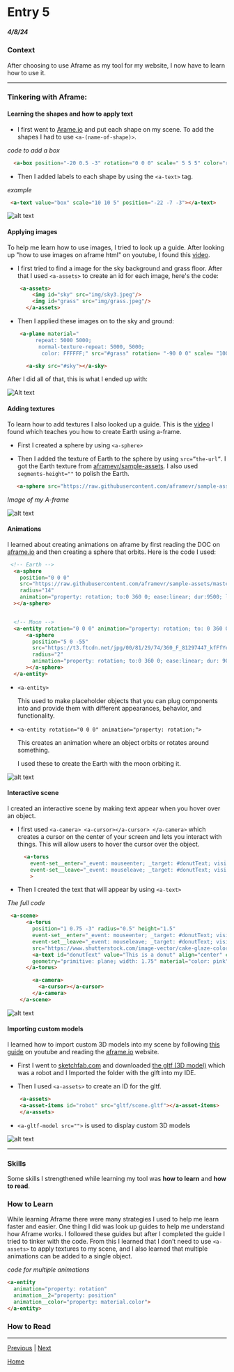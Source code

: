 # Entry 5
##### 4/8/24


### Context
After choosing to use Aframe as my tool for my website, I now have to learn how to use it.

---

### Tinkering with Aframe:

#### Learning the shapes and how to apply text

- I first went to [Arame.io](https://aframe.io/docs/1.5.0/components/geometry.html) and put each shape on my scene. To add the shapes I had to use `<a-(name-of-shape)>`.

*code to add a box*

```html
  <a-box position="-20 0.5 -3" rotation="0 0 0" scale=" 5 5 5" color="red"></a-box>
```

- Then I added labels to each shape by using the `<a-text>` tag.

*example*

```html
 <a-text value="box" scale="10 10 5" position="-22 -7 -3"></a-text>
```

![alt text](image.png)

#### Applying images

To help me learn how to use images, I tried to look up a guide. After looking up "how to use images on aframe html" on youtube, I found this [video](https://www.youtube.com/watch?v=tzI5tu-0nm0).

-  I first tried to find a image for the sky background and grass floor. After that I used `<a-assets>` to create an id for each image, here's the code:

```html
    <a-assets>
        <img id="sky" src="img/sky3.jpeg"/>
        <img id="grass" src="img/grass.jpeg"/>
      </a-assets>
```

- Then I applied these images on to the sky and ground:


```html
    <a-plane material="
         repeat: 5000 5000;
          normal-texture-repeat: 5000, 5000;
           color: FFFFFF;" src="#grass" rotation= "-90 0 0" scale= "1000 1000 1"></a-plane>

      <a-sky src="#sky"></a-sky>
```
After I did all of that, this is what I ended up with:

![Alt text](../tool/image.png)


#### Adding textures

To learn how to add textures I also looked up a guide. This is the [video](https://www.youtube.com/watch?v=klnwT3vGCPw) I found which teaches you how to create Earth using a-frame.

- First I created a sphere by using `<a-sphere>`

- Then I added the texture of Earth to the sphere by using `src=”the-url”`. I got the Earth texture from [aframevr/sample-assets](https://github.com/aframevr/sample-assets). I also used `segments-height=""` to polish the Earth.

```html
   <a-sphere src="https://raw.githubusercontent.com/aframevr/sample-assets/master/assets/images/space/earth_atmos_2048.jpg" position="0 2 -6" radius="2" segments-height="60"> </a-sphere>
```

*Image of my A-frame*

![alt text](<../tool/Screenshot 2024-03-18 000706.png>)


#### Animations

I learned about creating animations on aframe by first reading the DOC on [aframe.io](https://aframe.io/docs/1.5.0/components/animation.html) and then creating a sphere that orbits. Here is the code I used:


```html
 <!-- Earth -->
  <a-sphere
    position="0 0 0"
    src="https://raw.githubusercontent.com/aframevr/sample-assets/master/assets/images/space/earth_atmos_2048.jpg"
    radius="14"
    animation="property: rotation; to:0 360 0; ease:linear; dur:9500; loop:true;"
  ></a-sphere>


  <!-- Moon -->
  <a-entity rotation="0 0 0" animation="property: rotation; to: 0 360 0; loop: true; dur: 7000">
      <a-sphere
        position="5 0 -55"
        src="https://t3.ftcdn.net/jpg/00/81/29/74/360_F_81297447_kfFfYem0dWGkQRL8hNhA0nIOYvrBQft0.jpg"
        radius="2"
        animation="property: rotation; to:0 360 0; ease:linear; dur: 9000; loop:true;"
      ></a-sphere>
  </a-entity>
```

- `<a-entity>`

  This used to make placeholder objects that you can plug components into and provide them with different appearances, behavior, and functionality.

- `<a-entity rotation="0 0 0" animation="property: rotation;">`

  This creates an animation where an object orbits or rotates around something.

    I used these to create the Earth with the moon orbiting it.

![alt text](<../tool/Screenshot 2024-04-07 044612.png>)

#### Interactive scene

I created an interactive scene by making text appear when you hover over an object.

- I first used `<a-camera> <a-cursor></a-cursor> </a-camera>` which creates a cursor on the center of your screen and lets you interact with things. This will allow users to hover the cursor over the object.

  ```html
    <a-torus
      event-set__enter="_event: mouseenter; _target: #donutText; visible: true"
      event-set__leave="_event: mouseleave; _target: #donutText; visible: false"
      >
    ```

- Then I created the text that will appear by using `<a-text>`

*The full code*
```html
 <a-scene>
      <a-torus
        position="1 0.75 -3" radius="0.5" height="1.5"
        event-set__enter="_event: mouseenter; _target: #donutText; visible: true"
        event-set__leave="_event: mouseleave; _target: #donutText; visible: false"
        src="https://www.shutterstock.com/image-vector/cake-glaze-colorful-seamless-pattern-600nw-277068518.jpg">
        <a-text id="donutText" value="This is a donut" align="center" color="black" visible="false" position="0 -0.5 1"
        geometry="primitive: plane; width: 1.75" material="color: pink"></a-text>
      </a-torus>

        <a-camera>
          <a-cursor></a-cursor>
        </a-camera>
    </a-scene>
```
![alt text](<../tool/Screenshot 2024-04-07 044927.png>)

#### Importing custom models

I learned how to import custom 3D models into my scene by following [this guide](https://www.youtube.com/watch?v=eqiH5_CZDO0) on youtube and reading the [aframe.io](https://aframe.io/docs/1.5.0/primitives/a-gltf-model.html) website.

-  First I went to [sketchfab.com](https://sketchfab.com/feed) and downloaded [the gltf (3D model)](https://sketchfab.com/3d-models/robot-victor-gonzalez-8737e5f54f454a01a15fe54c0e4843f3) which was a robot and I Imported the folder with the glft into my IDE.

- Then I used `<a-assets>` to create an ID for the gltf.

```html
    <a-assets>
    <a-asset-items id="robot" src="gltf/scene.gltf"></a-asset-items>
    </a-assets>
```

- `<a-gltf-model src="">` is used to display custom 3D models

![alt text](<../tool/Screenshot 2024-04-07 052339.png>)

---

### Skills

Some skills I strengthened while learning my tool was **how to learn** and **how to read**.


### How to Learn

While learning Aframe there were many strategies I used to help me learn faster and easier. One thing I did was look up guides to help me understand how Aframe works. I followed these guides but after I completed the guide I tried to tinker with the code. From this I learned that I don’t need to use `<a-assets>` to apply textures to my scene, and I also learned that multiple animations can be added to a single object.

*code for multiple animations*

```html
<a-entity
  animation="property: rotation"
  animation__2="property: position"
  animation__color="property: material.color">
</a-entity>
```




### How to Read




---


[Previous](entry04.md) | [Next](entry06.md)

[Home](../README.md)
